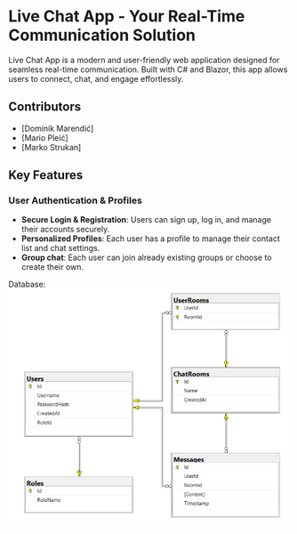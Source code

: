 # Live Chat App - Your Real-Time Communication Solution

Live Chat App is a modern and user-friendly web application designed for seamless real-time communication. Built with C# and Blazor, this app allows users to connect, chat, and engage effortlessly.

## Contributors
- [Dominik Marendić]
- [Mario Pleić]
- [Marko Strukan] 

## Key Features

### User Authentication & Profiles
- **Secure Login & Registration**: Users can sign up, log in, and manage their accounts securely.  
- **Personalized Profiles**: Each user has a profile to manage their contact list and chat settings.
- **Group chat**: Each user can join already existing groups or choose to create their own.


Database:
![WhyAreYouReadingThis](AppDatabase.png)

